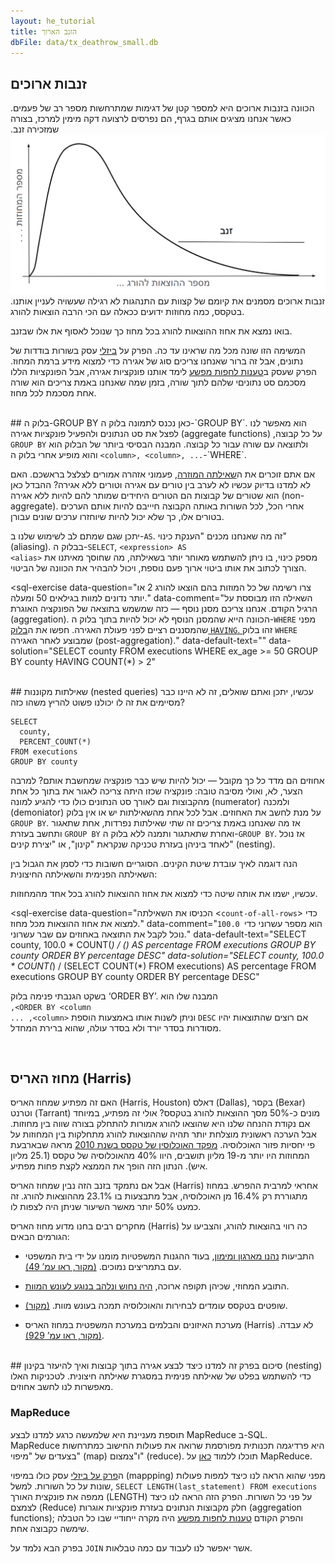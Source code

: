 ```yaml
---
layout: he_tutorial
title: הזנב הארוך
dbFile: data/tx_deathrow_small.db
---
```


<a name="long_tail"></a>
## זנבות ארוכים
הכוונה בזנבות ארוכים היא למספר קטן של דגימות שמתרחשות מספר רב של פעמים. כאשר אנחנו מציגים אותם בגרף, הם נפרסים לרצועה דקה מימין למרכז, בצורה שמזכירה זנב. <img src="imgs/he_execution_tail.png"> זנבות ארוכים מסמנים את קיומם של קצוות עם התנהגות לא רגילה שעשויה לעניין אותנו. בטקסס, כמה מחוזות ידועים ככאלה עם הכי הרבה הוצאות להורג.

בואו נמצא את אחוז ההוצאות להורג בכל מחוז כך שנוכל לאסוף את אלו שבזנב.

המשימה הזו שונה מכל מה שראינו עד כה. הפרק על [ביזלי](beazley.html) עסק בשורות בודדות של נתונים, אבל זה ברור שאנחנו צריכים סוג של אגירה כדי למצוא מידע ברמת המחוז. הפרק שעסק ב[טענות לחפות מפשע](innocence.html) לימד אותנו פונקציות אגירה, אבל הפונקציות הללו מסכמם סט נתוניםי שלהם לתוך שורה, בזמן שמה שאנחנו באמת צריכים הוא שורה אחת מסכמת לכל מחוז.

<br>
<a name="groupby"></a>
## בלוק ה-GROUP BY
כאן נכנס לתמונה בלוק ה-`GROUP BY`. הוא מאפשר לנו לפצל את סט הנתונים ולהפעיל פונקציות אגירה (aggregate functions) על כל קבוצה, ולתוצאה עם שורה עבור כל קבוצה. המבנה הבסיסי ביותר של הבלוק הוא <code class="codeblock" dir="ltr">GROUP BY &lt;column&gt;, &lt;column&gt;, ...</code> והוא מופיע אחרי בלוק ה-`WHERE`.


  <sql-exercise
    data-question="השאילתה הזו מושכת את מספר ההוצאות להורג לפי מחוז."
    data-default-text="SELECT
    county,
    COUNT(*) AS county_executions
    FROM executions
    GROUP BY county"></sql-exercise>

אם אתם זוכרים את ה<a href='innocence.html#strange'>שאילתה המוזרה</a>, פעמוני אזהרה אמורים לצלצל בראשכם. האם לא למדנו בדיוק עכשיו לא לערב בין טורים עם אגירה וטורים ללא אגירה? ההבדל כאן הוא שטורים של קבוצות הם הטורים היחידים שמותר להם להיות ללא אגירה (non-aggregate). אחרי הכל, לכל השורות באותה הקבוצה חיייבם להיות אותם הערכים בטורים אלו, כך שלא יכול להיות שיוחזרו ערכים שונים עבורן.

יתכן שגם שמתם לב לשימוש שלנו ב-`AS`. זה מה שאנחנו מכנים "הענקת כינוי" (aliasing). בבלוק ה-`SELECT`, <span dir="ltr"><code class="codeblock">&lt;expression&gt; AS &lt;alias&gt;</code></span> מספק כינוי, בו ניתן להשתמש מאוחר יותר בשאילתה, מה שחוסך מאיתנו את הצורך לכתוב את אותו ביטוי ארוך פעם נוספת, ויכול להבהיר את הכוונה של הביטוי.

<sql-quiz
  data-title="סמנו את ההצהרות הנכונות."
  data-description="השאילתה <pre>
SELECT
  county,
  ex_age/10 AS decade_age,
  COUNT(*)
FROM executions
GROUP BY county, decade_age</pre>">
</span>
  <sql-quiz-option
    data-value="valid"
    data-statement="היא שאילתה תקינה (כלומר, לא תוצג הודעת שגיאה כשנריץ אותה)."
    data-hint="האם נזרקתם לשגיאה על ידי <code>ex_age/10</code>? יצירת קבוצות באמצעות המרה של טורים היא גם בסדר."
    data-correct="true"></sql-quiz-option>
  <sql-quiz-option
    data-value="gran"
    data-statement="תחזיר יותר שורות אם נשתמר ב-<code>ex_age</code> במקום ב-<code>ex_age/10</code>."
    data-hint="זכרו ש-<code>ex_age/10</code> מבצעת חלוקת מספרים שלמים שמעגלת את כל הגילאים ולכן מייצרת פחות קבוצות ייחודיות."
    data-correct="true"></sql-quiz-option>
  <sql-quiz-option
    data-value="unique_combocc"
    data-statement="תחזיר מספר שורות זהה למספר הצירופים הייחודיים בין מחוזות ו-decade_ages בסט הנתונים."
    data-hint="זה נכון."
    data-correct="true"></sql-quiz-option>
  <sql-quiz-option
    data-statement="תחזיר את הקבוצה <span dir=”ltr”> (`Bexar`, 6)</span>, למרות שלא היו נדונים למוות במחוז בקסר (Bexar) שהיו בגילאים 60-69 בעת ביצוע ההוצאה להורג."
    data-hint="בלוק הקוד <code>GROUP BY</code> מוצא את כל הצירופים <i>בסט הנתונים</i> ולא את כל הצירופים האפשריים תיאורטית."
    data-value="abstract_cartesian"></sql-quiz-option>
  <sql-quiz-option
    data-statement="תכלול ערך (שם) שונה של מחוז עבור כל שורה שתחזיר כפלט."
    data-hint="זה יכול היה להיות נכון רק אם <code>county</code> (מחוז) היה הטור היחיד שמאוגד בקבוצות. כאן, יש לנו קבוצות רבות עבור אותו המחוז, אבל קבוצות גיל (decade_ages) שונות."
    data-value="one_col_diff"></sql-quiz-option>
  <sql-quiz-option
    data-statement="היא תקינה גם אם נסיר את ה-<code>county</code> (מחוז) מבלוק ה-<code>SELECT</code>."
    data-hint="הטורים שמקובצים בקבוצות לא חייבים להיות בבלוק ה-<code>SELECT</code>."
    data-value="missing_gp_col"
    data-correct="true"></sql-quiz-option>
  <sql-quiz-option
    data-statement="היא שאילתה הגיונית לאחר שנוסיף את הקוד <code>last_statement IS NULL</code> לבלוק ה-<code>SELECT</code> אבל לא לבלוק ה-<code>GROUP BY</code> block."
    data-hint="למרות שזו תהיה שאילתה תקינה (ב-SQLite) מהסיבות שפורטו ב<a href='innocence.html#strange'>שאילתה המוזרה</a>, זהו מבנה נורא לכלול טורים ללא-אגירה וקבוצות בבלוק ה-<code>SELECT</code>. אל תעשו את זה!"
    data-value="extra_gp_col"></sql-quiz-option>
</sql-quiz>

<sql-exercise
  data-question="צרו רשימה של כל המוזות בהם הוצאו להורג 2 או יותר נדונים למוות בגילאים 50 ומעלה."
  data-comment="השאילה הזו מבוססת על הרגיל הקודם. אנחנו צריכם מסנן נוסף &mdash; כזה שמשמש בתוצאה של הפונקציה האוגרת (aggregation). הכוונה הייא שהמסנן הנוסף לא יכול להיות בתוך בלוק ה-<code>WHERE</code> מפני שהמסננים רציים לפני פעולת האגירה. חפשו את ה<a href='https://www.w3schools.com/sql/sql_having.asp'>בלוק <code>HAVING</code>. </a> זהו בלוק <code>WHERE</code> שמבוצע לאחר האגירה (post-aggregation)."
  data-default-text=""
  data-solution="SELECT county
FROM executions
WHERE ex_age >= 50
GROUP BY county
HAVING COUNT(*) > 2"
  ></sql-exercise>

  <sql-exercise
    data-question="צרו רשימה עם כל שמות המחוזות היחודיים בסט הנתונים."
    data-comment="עשינו זאת בפרק הקודם כשהתמשנו בפקודת ה-<code>SELECT DISTINCT</code>. הפעם, נדבוק ב-<code>SELECT</code> בסיסי ונשתמש ב-<code>GROUP BY</code>."
    data-default-text=""
    data-solution="SELECT county FROM executions GROUP BY county"
    ></sql-exercise>

<br>
<a name="nested"></a>
## שאילתות מקוננות (nested queries)
עכשיו, יתכן ואתם שואלים, זה לא היינו כבר מסיימים את זה לו יכולנו פשוט להריץ משהו כזה?

    SELECT
      county,
      PERCENT_COUNT(*)
    FROM executions
    GROUP BY county

אחוזים הם מדד כל כך מקובל &mdash; יכול להיות שיש כבר פונקציה שמחשבת אותם? למרבה הצער, לא, ואולי מסיבה טובה: פונקציה שכזו היתה צריכה לאגור את בתוך כל אחת מהקבוצות וגם לאורך סט הנתונים כולו כדי להגיע למונה (numerator) ולמכנה (demoniator) על מנת לחשב את האחוזים. אבל לכל אחת מהשאילתות יש או אין בלוק `GROUP BY`. אז מה שאנחנו באמת צריכים זה שתי שאילתות נפרדות, אחת שתאגור ותחשב בעזרת `GROUP BY` ואחרת שתאתגור ותמנה ללא בלוק ה-`GROUP BY`. אז נוכל לאחד ביניהן בעזרת טכניקה שנקראת "קינון", או "יצירת קינים" (nesting).

הנה דוגמה לאיך עובדת שיטת הקינים. הסוגריים חשובות כדי לסמן את הגבול בין השאילתה הפנימית והשאילתה החיצונית:


  <sql-exercise
    data-question="מצאו את השם הפרטי ושם המשפחה של הנדון למוות עם ההצהרה (שלפני ההוצאה להורג) הארכה ביותר (על פי מספר התווים)."
    data-comment="כתבו שאילה מתאימה לקינון בתוך &lt;<code>length-of-longest-last-statement</code>&gt"
    data-default-text="SELECT first_name, last_name
      FROM executions
      WHERE LENGTH(last_statement) =
      (<length-of-longest-last-statement>)"
      data-solution="SELECT first_name, last_name
      FROM executions
      WHERE LENGTH(last_statement) =
        (SELECT MAX(LENGTH(last_statement))
         FROM executions)"></sql-exercise>


עכשיו, ישמו את אותה שיטה כדי למצוא את אחוז ההוצאות להורג בכל אחד מהמחוזות.

<sql-exercise
  data-question="הכניסו את השאילתה &lt;<code>count-of-all-rows</code>&gt; כדי למצוא את אחוז ההוצאות מכל מחוז."
  data-comment="<code>100.0 </code>הוא מספר עשרוני כדי נוכל לקבל את התוצאה באחוזים עם שבר עשרוני."
  data-default-text="SELECT
  county,
  100.0 * COUNT(*) / (<count-of-all-rows>)
    AS percentage
FROM executions
GROUP BY county
ORDER BY percentage DESC"
  data-solution="SELECT
  county,
  100.0 * COUNT(*) / (SELECT COUNT(*) FROM executions)
    AS percentage
FROM executions
GROUP BY county
ORDER BY percentage DESC"
  ></sql-exercise>

בשקט הגנבתי פנימה בלוק ‘ORDER BY’. המבנה שלו הוא <br><code class="codeblock" dir="rtl">ORDER BY &lt;column&gt;, &lt;column&gt;, ...</code> וניתן לשנות אותו באמצעות הוספת `DESC` אם רוצים שהתוצאות יהיו מסודרות בסדר יורד ולא בסדר עולה, שהוא ברירת המחדל.

<br>

<a name="harris"></a>
## מחוז האריס (Harris)
האם זה מפתיע שמחוז האריס (Harris, Houston) דאלס (Dallas), בקסר (Bexar) וטרנט (Tarrant) מונים כ-50% מסך ההוצאות להורג בטקסס? אולי זה מפתיע, במיוחד אם נקודת ההנחה שלנו היא שהוצאו להורג אמורות להתחלק בצורה שווה בין מחוזות. אבל הערכה ראשונית מוצלחת יותר תהיה שההוצאות להורג מתחלקות בין המחוזות על פי יחסיות פזור האוכלוסיה. [מפקד האוכלוסין של טקסס בשנת 2010](https://www.tsl.texas.gov/ref/abouttx/popcnty12010.html) מראה שבארבעת המחוזות היו יותר מ-19 מליון תושבים, היוו 40% מהאוכלוסיה של טקסס (25.1 מליון איש). הנתון הזה הופך את הממצא לקצת פחות מפתיע.

אבל אם נתמקד בזנב הזה נבין שמחוז האריס (Harris) אחראי למרבית ההפרש. במחוז מתגוררת רק 16.4% מן האוכלוסיה, אבל מתבצעות בו 23.1% מההוצאות להורג. זה כמעט 50% יותר מאשר השיעור שניתן היה לצפות לו.

מחקרים רבים בחנו מדוע מחוז האריס (Harris) כה רווי בהוצאות להורג, והצביעו על הגורמים הבאים:

- <p>התביעות <a href="https://www.citylab.com/equity/2014/09/one-texas-county-is-responsible-for-most-of-the-executions-in-the-entire-us/380705/">נהנו מארגון ומימון</a>, בעוד ההגנות המשפטיות מומנו על ידי בית המשפטי עם בתמריצים נמוכים. <a href="http://www.houstonlawreview.org/wp-content/uploads/2018/05/3-Steiker-896.pdf">(מקור, ראו עמ’ 49)</a>.</p>

- <p> התובע המחוזי, שכיהן תקופה ארוכה, <a href="https://www.chron.com/news/houston-texas/article/Former-DA-ran-powerful-death-penalty-machine-1833545.php">היה נחוש ונלהב בנוגע לעונש המוות</a>.</p>

- <p>שופטים בטקסס עומדים לבחירות והאוכלוסיה תמכה בעונש מוות. <a href="https://priceonomics.com/why-has-texas-executed-so-many-inmates/">(מקור)</a>.</p>

- <p>מערכת האיזונים והבלמים במערכת המשפטית במחוז האריס (Harris) לא עבדה. <a href="http://www.houstonlawreview.org/wp-content/uploads/2018/05/3-Steiker-896.pdf">(מקור, ראו עמ’ 929)</a>.</p>


<br>
<a name="recap"></a>
## סיכום
בפרק זה למדנו כיצד לבצע אגירה בתוך קבוצות ואיך להיעזר בקינון (nesting) כדי להשתמש בפלט של שאילתה פנימית במסגרת שאילתה חיצונית. לטכניקות האלו מאפשרות לנו לחשב אחוזים.


<a name="mapreduce"></a>
<div class="sideNote">
  <h3>MapReduce</h3>
  <p>תוספת מעניינת היא שלמעשה כרגע למדנו לבצע MapReduce ב-SQL.<br>MapReduce היא פרדיגמה תכנותית מפורסמת שרואה את פעולות החישוב כמתרחשות בצעדים של "מיפוי" (map) ו"צמצום" (reduce). תוכלו ללמוד <a href="https://stackoverflow.com/questions/28982/simple-explanation-of-mapreduce">כאן</a> על MapReduce.</p>
  <p>ה<a href="beazley.html">פרק על ביזלי</a> עסק כולו במיפוי (mappping) מפני שהוא הראה לנו כיצד למפות פעולות שונות על כל השורות. למשל, <code>SELECT LENGTH(last_statement) FROM executions</code> ממפה את פונקצית האורך (LENGTH) על פני כל השורות. הפרק הזה הראה לנו כיצד לצמצם (Reduce) חלק מקבוצות הנתונים בעזרת פונקציות אוגרות (aggregation functions); והפרק הקודם <a href="innocence.html">טענות לחפות מפשע</a> היה מקרה ייחודיי שבו כל הטבלה שימשה כקבוצה אחת. </p>
</div>


בפרק הבא נלמד על `JOIN` אשר יאפשר לנו לעבוד עם כמה טבלאות.
